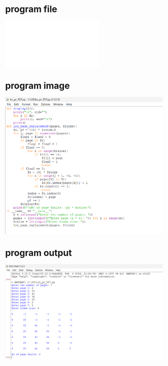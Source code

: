 # program file
![program file](lru_pr_557.py)

# program image
![program image](lru_pr_557.png)

# program output
![program output](lru_pr_output_557.png)
